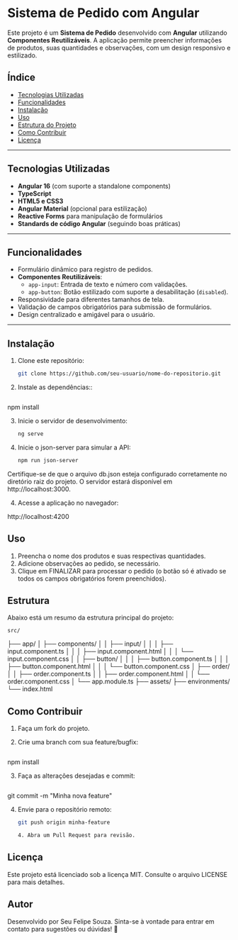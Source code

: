 # **Sistema de Pedido com Angular**

Este projeto é um **Sistema de Pedido** desenvolvido com **Angular** utilizando **Componentes Reutilizáveis**. A aplicação permite preencher informações de produtos, suas quantidades e observações, com um design responsivo e estilizado.

## **Índice**
- [Tecnologias Utilizadas](#tecnologias-utilizadas)
- [Funcionalidades](#funcionalidades)
- [Instalação](#instalação)
- [Uso](#uso)
- [Estrutura do Projeto](#estrutura-do-projeto)
- [Como Contribuir](#como-contribuir)
- [Licença](#licença)

---

## **Tecnologias Utilizadas**
- **Angular 16** (com suporte a standalone components)
- **TypeScript**
- **HTML5 e CSS3**
- **Angular Material** (opcional para estilização)
- **Reactive Forms** para manipulação de formulários
- **Standards de código Angular** (seguindo boas práticas)

---

## **Funcionalidades**
- Formulário dinâmico para registro de pedidos.
- **Componentes Reutilizáveis**: 
  - `app-input`: Entrada de texto e número com validações.
  - `app-button`: Botão estilizado com suporte a desabilitação (`disabled`).
- Responsividade para diferentes tamanhos de tela.
- Validação de campos obrigatórios para submissão de formulários.
- Design centralizado e amigável para o usuário.

---

## **Instalação**

1. Clone este repositório:
   ```bash
   git clone https://github.com/seu-usuario/nome-do-repositorio.git

2. Instale as dependências::
   ```bash
  npm install

3. Inicie o servidor de desenvolvimento:
   ```bash
   ng serve

4. Inicie o json-server para simular a API:
   ```bash
   npm run json-server

Certifique-se de que o arquivo db.json esteja configurado corretamente no diretório raiz do projeto. O servidor estará disponível em http://localhost:3000.

4. Acesse a aplicação no navegador:

 http://localhost:4200

 ## **Uso**

1. Preencha o nome dos produtos e suas respectivas quantidades.
2. Adicione observações ao pedido, se necessário.
3. Clique em FINALIZAR para processar o pedido (o botão só é ativado se todos os campos obrigatórios forem preenchidos).

 ## **Estrutura**

 Abaixo está um resumo da estrutura principal do projeto:
    
    src/
├── app/
│   ├── components/
│   │   ├── input/
│   │   │   ├── input.component.ts
│   │   │   ├── input.component.html
│   │   │   └── input.component.css
│   │   ├── button/
│   │   │   ├── button.component.ts
│   │   │   ├── button.component.html
│   │   │   └── button.component.css
│   ├── order/
│   │   ├── order.component.ts
│   │   ├── order.component.html
│   │   └── order.component.css
│   └── app.module.ts
├── assets/
├── environments/
└── index.html

 ## **Como Contribuir**

  
1. Faça um fork do projeto.

2. Crie uma branch com sua feature/bugfix:
   ```bash
  npm install

3. Faça as alterações desejadas e commit:
   ```bash
  git commit -m "Minha nova feature"

4. Envie para o repositório remoto:
   ```bash
   git push origin minha-feature

   4. Abra um Pull Request para revisão.

   
 ## **Licença**

 Este projeto está licenciado sob a licença MIT. Consulte o arquivo LICENSE para mais detalhes.

  ## **Autor**

  Desenvolvido por Seu Felipe Souza.
Sinta-se à vontade para entrar em contato para sugestões ou dúvidas! 🚀


